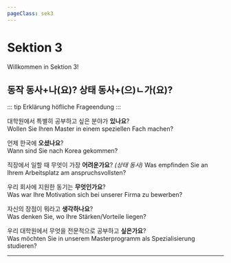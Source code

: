 ```yaml
---
pageClass: sek3
---
```


# Sektion 3

Willkommen in Sektion 3!

## 동작 동사+나(요)? 상태 동사+(으)ㄴ가(요)?

::: tip Erklärung
höfliche Frageendung
:::

대학원에서 특별히 공부하고 싶은 분야가 **있나요**?  
Wollen Sie Ihren Master in einem speziellen Fach machen?

언제 한국에 **오셨나요**?  
Wann sind Sie nach Korea gekommen?

직장에서 일할 때 무엇이 가장 **어려운가요**? _(상태 동사)_
Was empfinden Sie an Ihrem Arbeitsplatz am anspruchsvollsten?

우리 회사에 지원한 동기는 **무엇인가요**?  
Was war Ihre Motivation sich bei unserer Firma zu bewerben?

자신의 장점이 뭐라고 **생각하나요**?  
Was denken Sie, wo Ihre Stärken/Vorteile liegen?

우리 대학원에서 무엇을 전문적으로 공부하고 **싶은가요**?  
Was möchten Sie in unserem Masterprogramm als Spezialisierung studieren?

---
